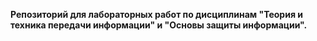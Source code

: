 <b>Репозиторий для лабораторных работ по дисциплинам "Теория и техника передачи информации" и "Основы защиты информации".</b>
